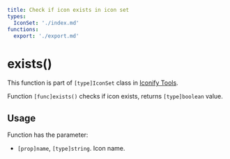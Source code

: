 ```yaml
title: Check if icon exists in icon set
types:
  IconSet: './index.md'
functions:
  export: './export.md'
```

# exists()

This function is part of `[type]IconSet` class in [Iconify Tools](../index.md).

Function `[func]exists()` checks if icon exists, returns `[type]boolean` value.

## Usage

Function has the parameter:

- `[prop]name`, `[type]string`. Icon name.
